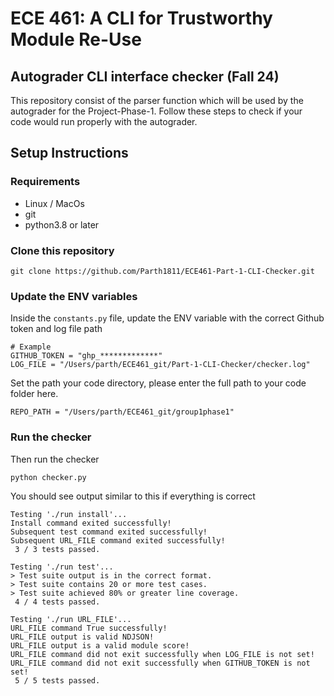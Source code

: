 # ECE 461: A CLI for Trustworthy Module Re-Use
## Autograder CLI interface checker (Fall 24)


This repository consist of the parser function which will be used by the autograder for the Project-Phase-1.
Follow these steps to check if your code would run properly with the autograder.


## Setup Instructions

### Requirements

- Linux / MacOs
- git
- python3.8 or later

### Clone this repository

```
git clone https://github.com/Parth1811/ECE461-Part-1-CLI-Checker.git
```

### Update the ENV variables

Inside the `constants.py` file, update the ENV variable with the correct Github token and log file path
```
# Example
GITHUB_TOKEN = "ghp_*************"
LOG_FILE = "/Users/parth/ECE461_git/Part-1-CLI-Checker/checker.log"
```

Set the path your code directory, please enter the full path to your code folder here.
```
REPO_PATH = "/Users/parth/ECE461_git/group1phase1"
```

### Run the checker

Then run the checker
```
python checker.py
```


You should see output similar to this if everything is correct
```
Testing './run install'...
Install command exited successfully!
Subsequent test command exited successfully!
Subsequent URL_FILE command exited successfully!
 3 / 3 tests passed.

Testing './run test'...
> Test suite output is in the correct format.
> Test suite contains 20 or more test cases.
> Test suite achieved 80% or greater line coverage.
 4 / 4 tests passed.

Testing './run URL_FILE'...
URL_FILE command True successfully!
URL_FILE output is valid NDJSON!
URL_FILE output is a valid module score!
URL_FILE command did not exit successfully when LOG_FILE is not set!
URL_FILE command did not exit successfully when GITHUB_TOKEN is not set!
 5 / 5 tests passed.
```
